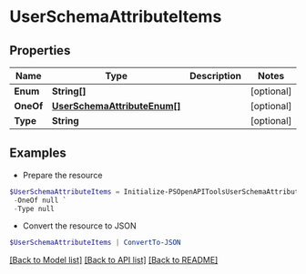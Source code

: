 # UserSchemaAttributeItems
## Properties

Name | Type | Description | Notes
------------ | ------------- | ------------- | -------------
**Enum** | **String[]** |  | [optional] 
**OneOf** | [**UserSchemaAttributeEnum[]**](UserSchemaAttributeEnum.md) |  | [optional] 
**Type** | **String** |  | [optional] 

## Examples

- Prepare the resource
```powershell
$UserSchemaAttributeItems = Initialize-PSOpenAPIToolsUserSchemaAttributeItems  -Enum null `
 -OneOf null `
 -Type null
```

- Convert the resource to JSON
```powershell
$UserSchemaAttributeItems | ConvertTo-JSON
```

[[Back to Model list]](../README.md#documentation-for-models) [[Back to API list]](../README.md#documentation-for-api-endpoints) [[Back to README]](../README.md)


